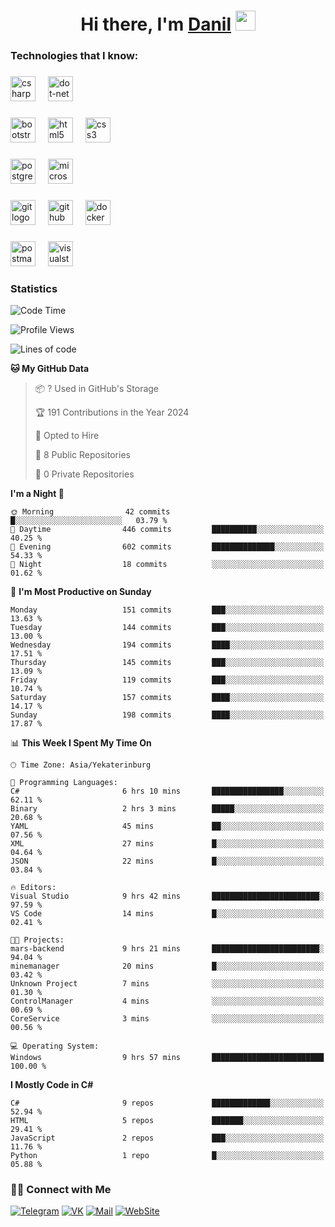 <h1 align="center">Hi there, I'm <a href="https://t.me/heindaledev" target="_blank">Danil</a> 
<img src="https://github.com/blackcater/blackcater/raw/main/images/Hi.gif" height="32"/></h1>

<h3 align="left">Technologies that I know:</h3>

###

<div align="left">
  <img src="https://img.shields.io/badge/C Sharp-239120?logo=csharp&logoColor=white&style=for-the-badge" height="40" alt="csharp logo"  />
  <img width="12" />
  <img src="https://img.shields.io/badge/.NET-512BD4?logo=dotnet&logoColor=white&style=for-the-badge" height="40" alt="dot-net logo"  />
  <img width="12" />
</div>

###

<div align="left">
  <img src="https://img.shields.io/badge/Bootstrap-7952B3?logo=bootstrap&logoColor=white&style=for-the-badge" height="40" alt="bootstrap logo"  />
  <img width="12" />
  <img src="https://img.shields.io/badge/HTML5-E34F26?logo=html5&logoColor=white&style=for-the-badge" height="40" alt="html5 logo"  />
  <img width="12" />
  <img src="https://img.shields.io/badge/CSS3-1572B6?logo=css3&logoColor=white&style=for-the-badge" height="40" alt="css3 logo"  />
</div>

###

<div align="left">
  <img src="https://img.shields.io/badge/PostgreSQL-4169E1?logo=postgresql&logoColor=white&style=for-the-badge" height="40" alt="postgresql logo"  />
  <img width="12" />
  <img src="https://img.shields.io/badge/Microsoft SQL Server-CC2927?logo=microsoftsqlserver&logoColor=white&style=for-the-badge" height="40" alt="microsoftsqlserver logo"  />
</div>

###

<div align="left">
  <img src="https://img.shields.io/badge/Git-F05032?logo=git&logoColor=white&style=for-the-badge" height="40" alt="git logo"  />
  <img width="12" />
  <img src="https://img.shields.io/badge/GitHub-181717?logo=github&logoColor=white&style=for-the-badge" height="40" alt="github logo"  />
  <img width="12" />
  <img src="https://img.shields.io/badge/Docker-2496ED?logo=docker&logoColor=white&style=for-the-badge" height="40" alt="docker logo"  />
</div>

###

<div align="left">
  <img src="https://img.shields.io/badge/Postman-FF6C37?logo=postman&logoColor=black&style=for-the-badge" height="40" alt="postman logo"  />
  <img width="12" />
  <img src="https://img.shields.io/badge/Visual Studio-5C2D91?logo=visualstudio&logoColor=white&style=for-the-badge" height="40" alt="visualstudio logo"  />
</div>

###

<h3 align="left">Statistics</h3>

<!--START_SECTION:waka-->
![Code Time](http://img.shields.io/badge/Code%20Time-744%20hrs%201%20min-blue)

![Profile Views](http://img.shields.io/badge/Profile%20Views-0-blue)

![Lines of code](https://img.shields.io/badge/From%20Hello%20World%20I%27ve%20Written-723.2%20thousand%20lines%20of%20code-blue)

**🐱 My GitHub Data** 

> 📦 ? Used in GitHub's Storage 
 > 
> 🏆 191 Contributions in the Year 2024
 > 
> 💼 Opted to Hire
 > 
> 📜 8 Public Repositories 
 > 
> 🔑 0 Private Repositories 
 > 
**I'm a Night 🦉** 

```text
🌞 Morning                42 commits          █░░░░░░░░░░░░░░░░░░░░░░░░   03.79 % 
🌆 Daytime                446 commits         ██████████░░░░░░░░░░░░░░░   40.25 % 
🌃 Evening                602 commits         ██████████████░░░░░░░░░░░   54.33 % 
🌙 Night                  18 commits          ░░░░░░░░░░░░░░░░░░░░░░░░░   01.62 % 
```
📅 **I'm Most Productive on Sunday** 

```text
Monday                   151 commits         ███░░░░░░░░░░░░░░░░░░░░░░   13.63 % 
Tuesday                  144 commits         ███░░░░░░░░░░░░░░░░░░░░░░   13.00 % 
Wednesday                194 commits         ████░░░░░░░░░░░░░░░░░░░░░   17.51 % 
Thursday                 145 commits         ███░░░░░░░░░░░░░░░░░░░░░░   13.09 % 
Friday                   119 commits         ███░░░░░░░░░░░░░░░░░░░░░░   10.74 % 
Saturday                 157 commits         ████░░░░░░░░░░░░░░░░░░░░░   14.17 % 
Sunday                   198 commits         ████░░░░░░░░░░░░░░░░░░░░░   17.87 % 
```


📊 **This Week I Spent My Time On** 

```text
🕑︎ Time Zone: Asia/Yekaterinburg

💬 Programming Languages: 
C#                       6 hrs 10 mins       ████████████████░░░░░░░░░   62.11 % 
Binary                   2 hrs 3 mins        █████░░░░░░░░░░░░░░░░░░░░   20.68 % 
YAML                     45 mins             ██░░░░░░░░░░░░░░░░░░░░░░░   07.56 % 
XML                      27 mins             █░░░░░░░░░░░░░░░░░░░░░░░░   04.64 % 
JSON                     22 mins             █░░░░░░░░░░░░░░░░░░░░░░░░   03.84 % 

🔥 Editors: 
Visual Studio            9 hrs 42 mins       ████████████████████████░   97.59 % 
VS Code                  14 mins             █░░░░░░░░░░░░░░░░░░░░░░░░   02.41 % 

🐱‍💻 Projects: 
mars-backend             9 hrs 21 mins       ████████████████████████░   94.04 % 
minemanager              20 mins             █░░░░░░░░░░░░░░░░░░░░░░░░   03.42 % 
Unknown Project          7 mins              ░░░░░░░░░░░░░░░░░░░░░░░░░   01.30 % 
ControlManager           4 mins              ░░░░░░░░░░░░░░░░░░░░░░░░░   00.69 % 
CoreService              3 mins              ░░░░░░░░░░░░░░░░░░░░░░░░░   00.56 % 

💻 Operating System: 
Windows                  9 hrs 57 mins       █████████████████████████   100.00 % 
```

**I Mostly Code in C#** 

```text
C#                       9 repos             █████████████░░░░░░░░░░░░   52.94 % 
HTML                     5 repos             ███████░░░░░░░░░░░░░░░░░░   29.41 % 
JavaScript               2 repos             ███░░░░░░░░░░░░░░░░░░░░░░   11.76 % 
Python                   1 repo              █░░░░░░░░░░░░░░░░░░░░░░░░   05.88 % 
```




<!--END_SECTION:waka-->

<h3> 🤝🏻 Connect with Me </h3>

[![Telegram](https://img.shields.io/badge/Telegram-2CA5E0?style=for-the-badge&logo=telegram&logoColor=white)](https://t.me/heindaledev)
[![VK](https://img.shields.io/badge/вконтакте-%232E87FB.svg?&style=for-the-badge&logo=vk&logoColor=white)](https://vk.com/heindale)
[![Mail](https://img.shields.io/badge/Email-red?&style=for-the-badge&logo=Mail.Ru)](mailto:example@ex.com)
[![WebSite](https://img.shields.io/badge/-website-green?style=for-the-badge)](http://heindale.is-a.dev/)
